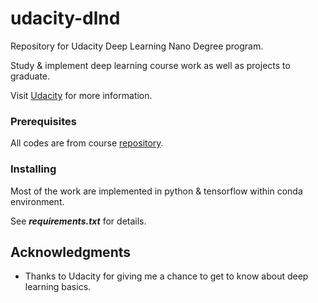 # udacity-dlnd

Repository for Udacity Deep Learning Nano Degree program.

Study & implement deep learning course work as well as projects to graduate.

Visit [Udacity](https://www.udacity.com/) for more information. 

### Prerequisites

All codes are from course [repository](https://github.com/udacity/deep-learning). 

### Installing

Most of the work are implemented in python & tensorflow within conda environment.

See _**requirements.txt**_ for details.

## Acknowledgments

* Thanks to Udacity for giving me a chance to get to know about deep learning basics.
